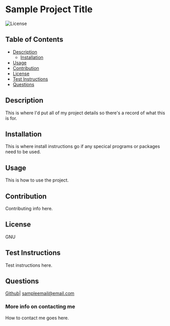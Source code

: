 
  # Sample Project Title 
 ![License](https://img.shields.io/badge/License-GNU-success.svg) 
 
  
  ## Table of Contents
  * [Description](#description)
    * [Installation](#installation)
  * [Usage](#usage)
  * [Contribution](#contribution)
  * [License](#license)
  * [Test Instructions](#test)
  * [Questions](#questions) 

  ## Description 
 This is where I'd put all of my project details so there's a record of what this is for. 
 
  ## Installation 
 This is where install instructions go if any specical programs or packages need to be used. 
 
  ## Usage 
 This is how to use the project. 
 
  ## Contribution 
 Contributing info here. 
 
  ## License 
 GNU 
 
  ## Test Instructions 
 Test instructions here. 

  ## Questions 
 [Github](https://github.com/marandaz)| sampleemail@email.com 
 
  ### More info on contacting me 
 How to contact me goes here.  
